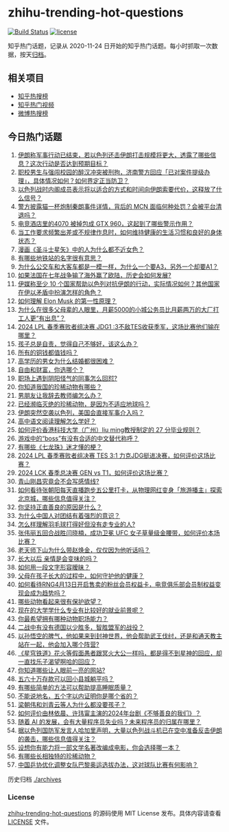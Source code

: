 # zhihu-trending-hot-questions

[![Build Status](https://github.com/justjavac/zhihu-trending-hot-questions/workflows/ci/badge.svg?branch=master)](https://github.com/justjavac/zhihu-trending-hot-questions/actions)
[![license](https://img.shields.io/github/license/justjavac/zhihu-trending-hot-questions)](https://github.com/justjavac/zhihu-trending-hot-questions/blob/master/LICENSE)

知乎热门话题，记录从 2020-11-24
日开始的知乎热门话题。每小时抓取一次数据，按天[归档](./archives)。

## 相关项目

- [知乎热搜榜](https://github.com/justjavac/zhihu-trending-top-search)
- [知乎热门视频](https://github.com/justjavac/zhihu-trending-hot-video)
- [微博热搜榜](https://github.com/justjavac/weibo-trending-hot-search)

## 今日热门话题

<!-- BEGIN -->
<!-- 最后更新时间 Mon Apr 15 2024 07:35:09 GMT+0800 (China Standard Time) -->

1. [伊朗称军事行动已结束，若以色列还击伊朗打击规模将更大，透露了哪些信息？这次行动是否达到预期目标？](https://www.zhihu.com/question/652916024)
1. [职校男生与强闯校园的醉汉冲突被刑拘，济南警方回应「已对案件提级办理」，具体情况如何？如何界定正当防卫？](https://www.zhihu.com/question/652886282)
1. [以色列战时内阁成员表示将以适合的方式和时间向伊朗索要代价，这释放了什么信号？](https://www.zhihu.com/question/652940611)
1. [警方披露猫一杯炮制秦朗事件详情，背后的 MCN 面临何种处罚？会被平台清退吗？](https://www.zhihu.com/question/652898930)
1. [电竞酒店里的4070 被掉包成 GTX 960，这起到了哪些警示作用？](https://www.zhihu.com/question/652676058)
1. [当工作要求频繁出差或不规律作息时，如何维持健康的生活习惯和良好的身体状态？](https://www.zhihu.com/question/652876178)
1. [漫画《圣斗士星矢》中的人为什么都不近女色？](https://www.zhihu.com/question/652840314)
1. [有哪些地铁站的名字很有意思？](https://www.zhihu.com/question/648235423)
1. [为什么公交车和大客车都是一模一样，为什么一个要A3，另外一个却要A1？](https://www.zhihu.com/question/636182102)
1. [如果法国在七年战争输了海外赢了欧陆，历史会如何发展?](https://www.zhihu.com/question/648545556)
1. [伊媒称至少 10 个国家帮助以色列对抗伊朗的行动，实际情况如何？其他国家在伊以矛盾中扮演怎样的角色？](https://www.zhihu.com/question/652923182)
1. [如何理解 Elon Musk 的第一性原理？](https://www.zhihu.com/question/64080129)
1. [为什么在很多父母辈的人眼里，月薪5000的小城公务员比月薪两万的大厂打工人更“有出息”？](https://www.zhihu.com/question/652468831)
1. [2024 LPL 春季赛败者组决赛 JDG1 :3不敌TES收获季军，这场比赛他们输在哪里？](https://www.zhihu.com/question/652937402)
1. [孩子总是自责，觉得自己不够好，该这么办？](https://www.zhihu.com/question/652942569)
1. [所有的铜钱都值钱吗？](https://www.zhihu.com/question/599342906)
1. [高学历的男女为什么结婚都很困难？](https://www.zhihu.com/question/652926816)
1. [自由和财富，你选哪个？](https://www.zhihu.com/question/644589066)
1. [职场上遇到阴阳怪气的同事怎么回怼?](https://www.zhihu.com/question/652885254)
1. [你知道我国的珍稀动物有哪些？](https://www.zhihu.com/question/652642250)
1. [男朋友让我辞去教师编怎么办？](https://www.zhihu.com/question/650869569)
1. [已经濒临灭绝的珍稀动物，是因为不适应地球吗？](https://www.zhihu.com/question/652814709)
1. [伊朗突然空袭以色列，美国会直接军事介入吗？](https://www.zhihu.com/question/652882153)
1. [高中语文阅读理解怎么学好？](https://www.zhihu.com/question/652814416)
1. [如何评价香港科技大学（广州）liu ming教授制定的 27 分毕业规则？](https://www.zhihu.com/question/652503025)
1. [游戏中的“boss”有没有合适的中文替代称呼？](https://www.zhihu.com/question/581944030)
1. [有哪些《七龙珠》迷才懂的梗？](https://www.zhihu.com/question/359074125)
1. [2024 LPL 春季赛败者组决赛 TES 3:1 力克JDG挺进决赛，如何评价这场比赛？](https://www.zhihu.com/question/652919267)
1. [2024 LCK 春季总决赛 GEN vs T1，如何评价这场比赛？](https://www.zhihu.com/question/652915807)
1. [青山刚昌究竟会不会写感情线?](https://www.zhihu.com/question/616604368)
1. [如何看待张朝阳每天直播跑步五公里打卡，从物理网红变身「旅游播主」探索北京城，哪些信息值得关注？](https://www.zhihu.com/question/652837081)
1. [你坚持正直善良的原因是什么？](https://www.zhihu.com/question/350276012)
1. [为什么中国人对团结有着强烈的意识？](https://www.zhihu.com/question/640100999)
1. [怎么样理解羽毛球打得好但没有走专业的人?](https://www.zhihu.com/question/651684669)
1. [张伟丽五回合战胜闫晓楠，成功卫冕 UFC 女子草量级金腰带，如何评价本场比赛？](https://www.zhihu.com/question/652905050)
1. [老天师下山为什么带赵焕金，仅仅因为他听话吗？](https://www.zhihu.com/question/297063475)
1. [长大以后 亲情是会变味的吗？](https://www.zhihu.com/question/433548514)
1. [如何用一段文字形容暧昧？](https://www.zhihu.com/question/649720590)
1. [父母在孩子长大的过程中，如何守护他的健康？](https://www.zhihu.com/question/652801776)
1. [如何看待RNG4月13日开启售卖的粉丝会员权益卡，电竞俱乐部会员制权益变现会成为趋势吗？](https://www.zhihu.com/question/652837025)
1. [哪些动物看起来很有保护欲望？](https://www.zhihu.com/question/652914454)
1. [现在的大学学什么专业有比较好的就业前景呢？](https://www.zhihu.com/question/580780947)
1. [你最希望拥有哪种动物职场能力？](https://www.zhihu.com/question/652803080)
1. [二战中有没有德国以少胜多，智胜盟军的战役？](https://www.zhihu.com/question/32193373)
1. [以孙悟空的脾气，他如果来到封神世界，他会帮助武王伐纣，还是和通天教主站在一起，他会加入哪个阵营?](https://www.zhihu.com/question/651828802)
1. [《星穹铁道》花火等假面愚者跟冥火大公一样吗，都是得不到星神的回应，却一直找乐子渴望啊哈的回应？](https://www.zhihu.com/question/652805230)
1. [你知道哪些让人眼前一亮的网站?](https://www.zhihu.com/question/298275659)
1. [五六十万存款可以回小县城躺平吗？](https://www.zhihu.com/question/652529386)
1. [有哪些简单的方法可以帮助提高睡眠质量？](https://www.zhihu.com/question/652913928)
1. [不能说地名，五个字以内证明你是哪个省的？](https://www.zhihu.com/question/652754513)
1. [梁朝伟和刘青云等人为什么都没要孩子？](https://www.zhihu.com/question/37183254)
1. [如何评价由林依晨、许玮甯主演的2024年台剧《不够善良的我们》？](https://www.zhihu.com/question/651525858)
1. [随着 AI 的发展，会有大量程序员失业吗？未来程序员的归属在哪里？](https://www.zhihu.com/question/652005915)
1. [据以色列国防军发言人哈加里声明，大量以色列战斗机已在空中准备反击伊朗的袭击，哪些信息值得关注？](https://www.zhihu.com/question/652882143)
1. [设想你有能力将一部文学名著改编成电影，你会选择哪一本？](https://www.zhihu.com/question/652524787)
1. [有哪些长相独特的珍稀动物？](https://www.zhihu.com/question/652851264)
1. [中国乒协优化调整女队巴黎奥运选拔办法，这对球队比赛有何影响？](https://www.zhihu.com/question/652805097)

<!-- END -->

历史归档 [./archives](./archives)

### License

[zhihu-trending-hot-questions](https://github.com/justjavac/zhihu-trending-hot-questions)
的源码使用 MIT License 发布。具体内容请查看 [LICENSE](./LICENSE) 文件。
